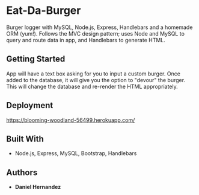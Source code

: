 # Eat-Da-Burger

Burger logger with MySQL, Node.js, Express, Handlebars and a homemade ORM (yum!). Follows the MVC design pattern; uses Node and MySQL to query and route data in app, and Handlebars to generate HTML.

## Getting Started

App will have a text box asking for you to input a custom burger. Once added to the database, it will give you the option
to "devour" the burger. This will change the database and re-render the HTML appropriately.

## Deployment

https://blooming-woodland-56499.herokuapp.com/

## Built With

* Node.js, Express, MySQL, Bootstrap, Handlebars

## Authors

* **Daniel Hernandez**


